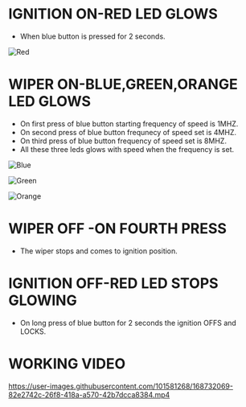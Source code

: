 # IGNITION ON-RED LED GLOWS
* When blue button is pressed for 2 seconds.

![Red](https://user-images.githubusercontent.com/101581268/168654201-1c18d5d9-40f2-4fd6-949d-7f27bd7accf6.jpg)

# WIPER ON-BLUE,GREEN,ORANGE LED GLOWS
* On first press of blue button starting frequency of speed is 1MHZ.
* On second press of blue button frequnecy of speed set is 4MHZ.
* On third press of blue button frequency of speed set is 8MHZ.
* All these three leds glows with speed when the frequency is set.

![Blue ](https://user-images.githubusercontent.com/101581268/168656456-b4418a7c-9968-4bcc-b25a-471d4aeb35d9.jpg)

![Green](https://user-images.githubusercontent.com/101581268/168657161-d9f791f8-dac9-4df7-b38a-09aa8cd8d9a1.jpg)

![Orange](https://user-images.githubusercontent.com/101581268/168657205-f8fe7a4e-8504-436b-a4f9-8371d2484f38.jpg)

# WIPER OFF -ON FOURTH PRESS
* The wiper stops and comes to ignition position.

# IGNITION OFF-RED LED STOPS GLOWING
* On long press of blue button for 2 seconds the ignition OFFS and LOCKS.


# WORKING VIDEO


https://user-images.githubusercontent.com/101581268/168732069-82e2742c-26f8-418a-a570-42b7dcca8384.mp4


